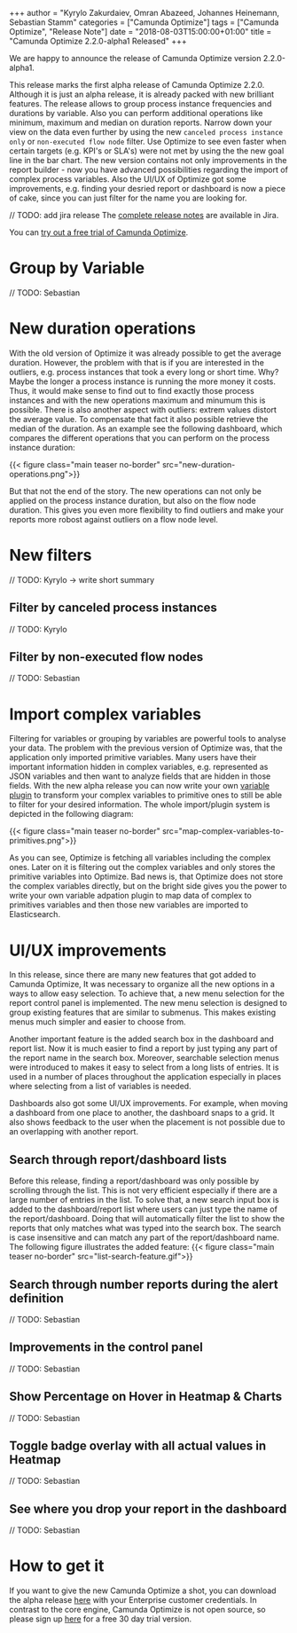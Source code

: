 +++
author = "Kyrylo Zakurdaiev, Omran Abazeed, Johannes Heinemann, Sebastian Stamm"
categories = ["Camunda Optimize"]
tags = ["Camunda Optimize", "Release Note"]
date = "2018-08-03T15:00:00+01:00"
title = "Camunda Optimize 2.2.0-alpha1 Released"
+++

We are happy to announce the release of Camunda Optimize version 2.2.0-alpha1.

This release marks the first alpha release of Camunda Optimize 2.2.0. Although it is just an alpha release, it is already packed with new brilliant features. The release allows to group process instance frequencies and durations by variable. Also you can perform additional operations like minimum, maximum and median on duration reports. Narrow down your view on the data even further by using the new `canceled process instance only` or `non-executed flow node` filter. Use Optimize to see even faster when certain targets (e.g. KPI's or SLA's) were not met by using the the new goal line in the bar chart. The new version contains not only improvements in the report builder - now you have advanced possibilities regarding the import of complex process variables. Also the UI/UX of Optimize got some improvements, e.g. finding your desried report or dashboard is now a piece of cake, since you can just filter for the name you are looking for.

<!--more-->

// TODO: add jira release
The [complete release notes](https://app.camunda.com/jira/secure/ReleaseNote.jspa?projectId=10730&version=15313) are available in Jira.

You can [try out a free trial of Camunda Optimize](#how-to-get-it).

# Group by Variable

// TODO: Sebastian

# New duration operations

With the old version of Optimize it was already possible to get the average duration. However, the problem with that is if you are interested in the outliers, e.g. process instances that took a every long or short time. Why? Maybe the longer a process instance is running the more money it costs. Thus, it would make sense to find out to find exactly those process instances and with the new operations maximum and minumum this is possible. There is also another aspect with outliers: extrem values distort the average value. To compensate that fact it also possible retrieve the median of the duration. As an example see the following dashboard, which compares the different operations that you can perform on the process instance duration:

{{< figure class="main teaser no-border" src="new-duration-operations.png">}}

But that not the end of the story. The new operations can not only be applied on the process instance duration, but also on the flow node duration. This gives you even more flexibility to find outliers and make your reports more robost against outliers on a flow node level.


# New filters

// TODO: Kyrylo -> write short summary

## Filter by canceled process instances

// TODO: Kyrylo

## Filter by non-executed flow nodes

// TODO: Sebastian

# Import complex variables

Filtering for variables or grouping by variables are powerful tools to analyse your data. The problem with the previous version of Optimize was, that the application only imported primitive variables. Many users have their important information hidden in complex variables, e.g. represented as JSON variables and then want to analyze fields that are hidden in those fields. With the new alpha release you can now write your own [variable plugin](https://docs.camunda.org/optimize/latest/technical-guide/import/plugins/#variable-import-customization) to transform your complex variables to primitive ones to still be able to filter for your desired information. The whole import/plugin system is depicted in the following diagram: 

{{< figure class="main teaser no-border" src="map-complex-variables-to-primitives.png">}}

As you can see, Optimize is fetching all variables including the complex ones. Later on it is filtering out the complex variables and only stores the primitive variables into Optimize. Bad news is, that Optimize does not store the complex variables directly, but on the bright side gives you the power to write your own variable adpation plugin to map data of complex to primitives variables and then those new variables are imported to Elasticsearch.

# UI/UX improvements

In this release, since there are many new features that got added to Camunda Optimize, It was necessary to organize all the new options in a ways to allow easy selection. To achieve that, a new menu selection for the report control panel is implemented. The new menu selection is designed to group existing features that are similar to submenus. This makes existing menus much simpler and easier to choose from.

Another important feature is the added search box in the dashboard and report list. Now it is much easier to find a report by just typing any part of the report name in the search box. Moreover, searchable selection menus were introduced to makes it easy to select from a long lists of entries. It is used in a number of places throughout the application especially in places where selecting from a list of variables is needed.

Dashboards also got some UI/UX improvements. For example, when moving a dashboard from one place to another, the dashboard snaps to a grid. It also shows feedback to the user when the placement is not possible due to an overlapping with another report.

## Search through report/dashboard lists

Before this release, finding a report/dashboard was only possible by scrolling through the list. This is not very efficient especially if there are a large number of entries in the list. To solve that, a new search input box is added to the dashboard/report list where users can just type the name of the report/dashboard. Doing that will automatically filter the list to show the reports that only matches what was typed into the search box. The search is case insensitive and can match any part of the report/dashboard name.
The following figure illustrates the added feature:
{{< figure class="main teaser no-border" src="list-search-feature.gif">}}

## Search through number reports during the alert definition

// TODO: Sebastian

## Improvements in the control panel

// TODO: Sebastian

## Show Percentage on Hover in Heatmap & Charts

// TODO: Sebastian

## Toggle badge overlay with all actual values in Heatmap

// TODO: Sebastian

## See where you drop your report in the dashboard

// TODO: Sebastian

# How to get it

If you want to give the new Camunda Optimize a shot, you can download the alpha release [here](https://docs.camunda.org/enterprise/download/#camunda-optimize) with your Enterprise customer credentials. In contrast to the core engine, Camunda Optimize is not open source, so please sign up [here](https://camunda.com/download/enterprise/) for a free 30 day trial version.
